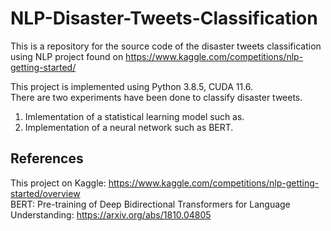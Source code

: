 # NLP-Disaster-Tweets-Classification
This is a repository for the source code of the disaster tweets classification using NLP project found on https://www.kaggle.com/competitions/nlp-getting-started/  

This project is implemented using Python 3.8.5, CUDA 11.6.  
There are two experiments have been done to classify disaster tweets.  
1) Imlementation of a statistical learning model such as.  
2) Implementation of a neural network such as BERT.  




## References

This project on Kaggle: https://www.kaggle.com/competitions/nlp-getting-started/overview  
BERT: Pre-training of Deep Bidirectional Transformers for Language Understanding: https://arxiv.org/abs/1810.04805
